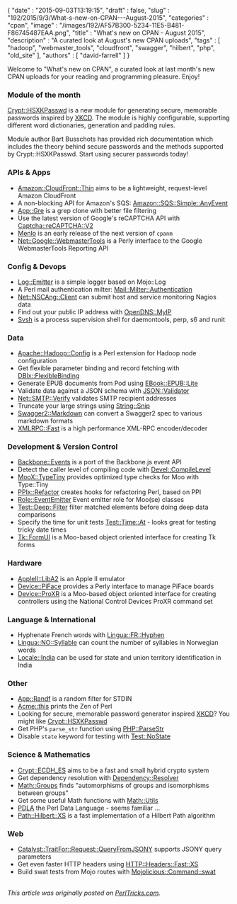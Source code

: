 {
   "date" : "2015-09-03T13:19:15",
   "draft" : false,
   "slug" : "192/2015/9/3/What-s-new-on-CPAN---August-2015",
   "categories" : "cpan",
   "image" : "/images/192/AF57B300-5234-11E5-B481-F86745487EAA.png",
   "title" : "What's new on CPAN - August 2015",
   "description" : "A curated look at August's new CPAN uploads",
   "tags" : [
      "hadoop",
      "webmaster_tools",
      "cloudfront",
      "swagger",
      "hilbert",
      "php",
      "old_site"
   ],
   "authors" : [
      "david-farrell"
   ]
}


Welcome to "What's new on CPAN", a curated look at last month's new CPAN uploads for your reading and programming pleasure. Enjoy!

### Module of the month

[Crypt::HSXKPasswd](https://metacpan.org/pod/Crypt::HSXKPasswd) is a new module for generating secure, memorable passwords inspired by [XKCD](https://xkcd.com/936/). The module is highly configurable, supporting different word dictionaries, generation and padding rules.

Module author Bart Busschots has provided rich documentation which includes the theory behind secure passwords and the methods supported by Crypt::HSXKPasswd. Start using securer passwords today!

### APIs & Apps

-   [Amazon::CloudFront::Thin](https://metacpan.org/pod/Amazon::CloudFront::Thin) aims to be a lightweight, request-level Amazon CloudFront
-   A non-blocking API for Amazon's SQS: [Amazon::SQS::Simple::AnyEvent](https://metacpan.org/pod/Amazon::SQS::Simple::AnyEvent)
-   [App::Gre](https://metacpan.org/pod/App::Gre) is a grep clone with better file filtering
-   Use the latest version of Google's reCAPTCHA API with [Captcha::reCAPTCHA::V2](https://metacpan.org/pod/Captcha::reCAPTCHA::V2)
-   [Menlo](https://metacpan.org/pod/Menlo) is an early release of the next version of `cpanm`
-   [Net::Google::WebmasterTools](https://metacpan.org/pod/Net::Google::WebmasterTools) is a Perly interface to the Google WebmasterTools Reporting API

### Config & Devops

-   [Log::Emitter](https://metacpan.org/pod/Log::Emitter) is a simple logger based on Mojo::Log
-   A Perl mail authentication milter: [Mail::Milter::Authentication](https://metacpan.org/pod/Mail::Milter::Authentication)
-   [Net::NSCAng::Client](https://metacpan.org/pod/Net::NSCAng::Client) can submit host and service monitoring Nagios data
-   Find out your public IP address with [OpenDNS::MyIP](https://metacpan.org/pod/OpenDNS::MyIP)
-   [Svsh](https://metacpan.org/pod/Svsh) is a process supervision shell for daemontools, perp, s6 and runit

### Data

-   [Apache::Hadoop::Config](https://metacpan.org/pod/Apache::Hadoop::Config) is a Perl extension for Hadoop node configuration
-   Get flexible parameter binding and record fetching with [DBIx::FlexibleBinding](https://metacpan.org/pod/DBIx::FlexibleBinding)
-   Generate EPUB documents from Pod using [EBook::EPUB::Lite](https://metacpan.org/pod/EBook::EPUB::Lite)
-   Validate data against a JSON schema with [JSON::Validator](https://metacpan.org/pod/JSON::Validator)
-   [Net::SMTP::Verify](https://metacpan.org/pod/Net::SMTP::Verify) validates SMTP recipient addresses
-   Truncate your large strings using [String::Snip](https://metacpan.org/pod/String::Snip)
-   [Swagger2::Markdown](https://metacpan.org/pod/Swagger2::Markdown) can convert a Swagger2 spec to various markdown formats
-   [XMLRPC::Fast](https://metacpan.org/pod/XMLRPC::Fast) is a high performance XML-RPC encoder/decoder

### Development & Version Control

-   [Backbone::Events](https://metacpan.org/pod/Backbone::Events) is a port of the Backbone.js event API
-   Detect the caller level of compiling code with [Devel::CompileLevel](https://metacpan.org/pod/Devel::CompileLevel)
-   [MooX::TypeTiny](https://metacpan.org/pod/MooX::TypeTiny) provides optimized type checks for Moo with Type::Tiny
-   [PPIx::Refactor](https://metacpan.org/pod/PPIx::Refactor) creates hooks for refactoring Perl, based on PPI
-   [Role::EventEmitter](https://metacpan.org/pod/Role::EventEmitter) Event emitter role for Moo(se) classes
-   [Test::Deep::Filter](https://metacpan.org/pod/Test::Deep::Filter) filter matched elements before doing deep data comparisons
-   Specify the time for unit tests [Test::Time::At](https://metacpan.org/pod/Test::Time::At) - looks great for testing tricky date times
-   [Tk::FormUI](https://metacpan.org/pod/Tk::FormUI) is a Moo-based object oriented interface for creating Tk forms

### Hardware

-   [AppleII::LibA2](https://metacpan.org/pod/AppleII::LibA2) is an Apple II emulator
-   [Device::PiFace](https://metacpan.org/pod/Device::PiFace) provides a Perly interface to manage PiFace boards
-   [Device::ProXR](https://metacpan.org/pod/Device::ProXR) is a Moo-based object oriented interface for creating controllers using the National Control Devices ProXR command set

### Language & International

-   Hyphenate French words with [Lingua::FR::Hyphen](https://metacpan.org/pod/Lingua::FR::Hyphen)
-   [Lingua::NO::Syllable](https://metacpan.org/pod/Lingua::NO::Syllable) can count the number of syllables in Norwegian words
-   [Locale::India](https://metacpan.org/pod/Locale::India) can be used for state and union territory identification in India

### Other

-   [App::Randf](https://metacpan.org/pod/App::Randf) is a random filter for STDIN
-   [Acme::this](https://metacpan.org/pod/Acme::this) prints the Zen of Perl
-   Looking for secure, memorable password generator inspired [XKCD](https://xkcd.com/936/)? You might like [Crypt::HSXKPasswd](https://metacpan.org/pod/Crypt::HSXKPasswd)
-   Get PHP's `parse_str` function using [PHP::ParseStr](https://metacpan.org/pod/PHP::ParseStr)
-   Disable `state` keyword for testing with [Test::NoState](https://metacpan.org/pod/Test::NoState)

### Science & Mathematics

-   [Crypt::ECDH\_ES](https://metacpan.org/pod/Crypt::ECDH_ES) aims to be a fast and small hybrid crypto system
-   Get dependency resolution with [Dependency::Resolver](https://metacpan.org/pod/Dependency::Resolver)
-   [Math::Groups](https://metacpan.org/pod/Math::Groups) finds "automorphisms of groups and isomorphisms between groups"
-   Get some useful Math functions with [Math::Utils](https://metacpan.org/pod/Math::Utils)
-   [PDLA](https://metacpan.org/pod/PDLA) the Perl Data Language - seems familiar ...
-   [Path::Hilbert::XS](https://metacpan.org/pod/Path::Hilbert::XS) is a fast implementation of a Hilbert Path algorithm

### Web

-   [Catalyst::TraitFor::Request::QueryFromJSONY](https://metacpan.org/pod/Catalyst::TraitFor::Request::QueryFromJSONY) supports JSONY query parameters
-   Get even faster HTTP headers using [HTTP::Headers::Fast::XS](https://metacpan.org/pod/HTTP::Headers::Fast::XS)
-   Build swat tests from Mojo routes with [Mojolicious::Command::swat](https://metacpan.org/pod/Mojolicious::Command::swat)


\
*This article was originally posted on [PerlTricks.com](http://perltricks.com).*
